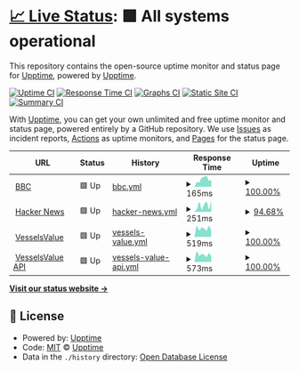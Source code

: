 # [📈 Live Status](https://demo.upptime.js.org): <!--live status--> **🟩 All systems operational**

This repository contains the open-source uptime monitor and status page for [Upptime](https://upptime.js.org), powered by [Upptime](https://github.com/upptime/upptime).

[![Uptime CI](https://github.com/grantbevis/upptime/workflows/Uptime%20CI/badge.svg)](https://github.com/grantbevis/upptime/actions?query=workflow%3A%22Uptime+CI%22)
[![Response Time CI](https://github.com/grantbevis/upptime/workflows/Response%20Time%20CI/badge.svg)](https://github.com/grantbevis/upptime/actions?query=workflow%3A%22Response+Time+CI%22)
[![Graphs CI](https://github.com/grantbevis/upptime/workflows/Graphs%20CI/badge.svg)](https://github.com/grantbevis/upptime/actions?query=workflow%3A%22Graphs+CI%22)
[![Static Site CI](https://github.com/grantbevis/upptime/workflows/Static%20Site%20CI/badge.svg)](https://github.com/grantbevis/upptime/actions?query=workflow%3A%22Static+Site+CI%22)
[![Summary CI](https://github.com/grantbevis/upptime/workflows/Summary%20CI/badge.svg)](https://github.com/grantbevis/upptime/actions?query=workflow%3A%22Summary+CI%22)

With [Upptime](https://upptime.js.org), you can get your own unlimited and free uptime monitor and status page, powered entirely by a GitHub repository. We use [Issues](https://github.com/upptime/upptime/issues) as incident reports, [Actions](https://github.com/grantbevis/upptime/actions) as uptime monitors, and [Pages](https://demo.upptime.js.org) for the status page.

<!--start: status pages-->
<!-- This summary is generated by Upptime (https://github.com/upptime/upptime) -->
<!-- Do not edit this manually, your changes will be overwritten -->
<!-- prettier-ignore -->
| URL | Status | History | Response Time | Uptime |
| --- | ------ | ------- | ------------- | ------ |
| <img alt="" src="https://www.bbc.co.uk/favicon.ico" height="13"> [BBC](https://www.bbc.co.uk) | 🟩 Up | [bbc.yml](https://github.com/grantbevis/upptime/commits/HEAD/history/bbc.yml) | <details><summary><img alt="Response time graph" src="./graphs/bbc/response-time-week.png" height="20"> 165ms</summary><br><a href="https://status.bev.is/history/bbc"><img alt="Response time 234" src="https://img.shields.io/endpoint?url=https%3A%2F%2Fraw.githubusercontent.com%2Fgrantbevis%2Fupptime%2FHEAD%2Fapi%2Fbbc%2Fresponse-time.json"></a><br><a href="https://status.bev.is/history/bbc"><img alt="24-hour response time 154" src="https://img.shields.io/endpoint?url=https%3A%2F%2Fraw.githubusercontent.com%2Fgrantbevis%2Fupptime%2FHEAD%2Fapi%2Fbbc%2Fresponse-time-day.json"></a><br><a href="https://status.bev.is/history/bbc"><img alt="7-day response time 165" src="https://img.shields.io/endpoint?url=https%3A%2F%2Fraw.githubusercontent.com%2Fgrantbevis%2Fupptime%2FHEAD%2Fapi%2Fbbc%2Fresponse-time-week.json"></a><br><a href="https://status.bev.is/history/bbc"><img alt="30-day response time 239" src="https://img.shields.io/endpoint?url=https%3A%2F%2Fraw.githubusercontent.com%2Fgrantbevis%2Fupptime%2FHEAD%2Fapi%2Fbbc%2Fresponse-time-month.json"></a><br><a href="https://status.bev.is/history/bbc"><img alt="1-year response time 234" src="https://img.shields.io/endpoint?url=https%3A%2F%2Fraw.githubusercontent.com%2Fgrantbevis%2Fupptime%2FHEAD%2Fapi%2Fbbc%2Fresponse-time-year.json"></a></details> | <details><summary><a href="https://status.bev.is/history/bbc">100.00%</a></summary><a href="https://status.bev.is/history/bbc"><img alt="All-time uptime 100.00%" src="https://img.shields.io/endpoint?url=https%3A%2F%2Fraw.githubusercontent.com%2Fgrantbevis%2Fupptime%2FHEAD%2Fapi%2Fbbc%2Fuptime.json"></a><br><a href="https://status.bev.is/history/bbc"><img alt="24-hour uptime 100.00%" src="https://img.shields.io/endpoint?url=https%3A%2F%2Fraw.githubusercontent.com%2Fgrantbevis%2Fupptime%2FHEAD%2Fapi%2Fbbc%2Fuptime-day.json"></a><br><a href="https://status.bev.is/history/bbc"><img alt="7-day uptime 100.00%" src="https://img.shields.io/endpoint?url=https%3A%2F%2Fraw.githubusercontent.com%2Fgrantbevis%2Fupptime%2FHEAD%2Fapi%2Fbbc%2Fuptime-week.json"></a><br><a href="https://status.bev.is/history/bbc"><img alt="30-day uptime 100.00%" src="https://img.shields.io/endpoint?url=https%3A%2F%2Fraw.githubusercontent.com%2Fgrantbevis%2Fupptime%2FHEAD%2Fapi%2Fbbc%2Fuptime-month.json"></a><br><a href="https://status.bev.is/history/bbc"><img alt="1-year uptime 100.00%" src="https://img.shields.io/endpoint?url=https%3A%2F%2Fraw.githubusercontent.com%2Fgrantbevis%2Fupptime%2FHEAD%2Fapi%2Fbbc%2Fuptime-year.json"></a></details>
| <img alt="" src="https://news.ycombinator.com/favicon.ico" height="13"> [Hacker News](https://news.ycombinator.com) | 🟩 Up | [hacker-news.yml](https://github.com/grantbevis/upptime/commits/HEAD/history/hacker-news.yml) | <details><summary><img alt="Response time graph" src="./graphs/hacker-news/response-time-week.png" height="20"> 251ms</summary><br><a href="https://status.bev.is/history/hacker-news"><img alt="Response time 244" src="https://img.shields.io/endpoint?url=https%3A%2F%2Fraw.githubusercontent.com%2Fgrantbevis%2Fupptime%2FHEAD%2Fapi%2Fhacker-news%2Fresponse-time.json"></a><br><a href="https://status.bev.is/history/hacker-news"><img alt="24-hour response time 346" src="https://img.shields.io/endpoint?url=https%3A%2F%2Fraw.githubusercontent.com%2Fgrantbevis%2Fupptime%2FHEAD%2Fapi%2Fhacker-news%2Fresponse-time-day.json"></a><br><a href="https://status.bev.is/history/hacker-news"><img alt="7-day response time 251" src="https://img.shields.io/endpoint?url=https%3A%2F%2Fraw.githubusercontent.com%2Fgrantbevis%2Fupptime%2FHEAD%2Fapi%2Fhacker-news%2Fresponse-time-week.json"></a><br><a href="https://status.bev.is/history/hacker-news"><img alt="30-day response time 263" src="https://img.shields.io/endpoint?url=https%3A%2F%2Fraw.githubusercontent.com%2Fgrantbevis%2Fupptime%2FHEAD%2Fapi%2Fhacker-news%2Fresponse-time-month.json"></a><br><a href="https://status.bev.is/history/hacker-news"><img alt="1-year response time 244" src="https://img.shields.io/endpoint?url=https%3A%2F%2Fraw.githubusercontent.com%2Fgrantbevis%2Fupptime%2FHEAD%2Fapi%2Fhacker-news%2Fresponse-time-year.json"></a></details> | <details><summary><a href="https://status.bev.is/history/hacker-news">94.68%</a></summary><a href="https://status.bev.is/history/hacker-news"><img alt="All-time uptime 99.95%" src="https://img.shields.io/endpoint?url=https%3A%2F%2Fraw.githubusercontent.com%2Fgrantbevis%2Fupptime%2FHEAD%2Fapi%2Fhacker-news%2Fuptime.json"></a><br><a href="https://status.bev.is/history/hacker-news"><img alt="24-hour uptime 62.79%" src="https://img.shields.io/endpoint?url=https%3A%2F%2Fraw.githubusercontent.com%2Fgrantbevis%2Fupptime%2FHEAD%2Fapi%2Fhacker-news%2Fuptime-day.json"></a><br><a href="https://status.bev.is/history/hacker-news"><img alt="7-day uptime 94.68%" src="https://img.shields.io/endpoint?url=https%3A%2F%2Fraw.githubusercontent.com%2Fgrantbevis%2Fupptime%2FHEAD%2Fapi%2Fhacker-news%2Fuptime-week.json"></a><br><a href="https://status.bev.is/history/hacker-news"><img alt="30-day uptime 98.78%" src="https://img.shields.io/endpoint?url=https%3A%2F%2Fraw.githubusercontent.com%2Fgrantbevis%2Fupptime%2FHEAD%2Fapi%2Fhacker-news%2Fuptime-month.json"></a><br><a href="https://status.bev.is/history/hacker-news"><img alt="1-year uptime 99.90%" src="https://img.shields.io/endpoint?url=https%3A%2F%2Fraw.githubusercontent.com%2Fgrantbevis%2Fupptime%2FHEAD%2Fapi%2Fhacker-news%2Fuptime-year.json"></a></details>
| <img alt="" src="https://www.vesselsvalue.com/favicon.ico" height="13"> [VesselsValue](https://www.vesselsvalue.com) | 🟩 Up | [vessels-value.yml](https://github.com/grantbevis/upptime/commits/HEAD/history/vessels-value.yml) | <details><summary><img alt="Response time graph" src="./graphs/vessels-value/response-time-week.png" height="20"> 519ms</summary><br><a href="https://status.bev.is/history/vessels-value"><img alt="Response time 528" src="https://img.shields.io/endpoint?url=https%3A%2F%2Fraw.githubusercontent.com%2Fgrantbevis%2Fupptime%2FHEAD%2Fapi%2Fvessels-value%2Fresponse-time.json"></a><br><a href="https://status.bev.is/history/vessels-value"><img alt="24-hour response time 379" src="https://img.shields.io/endpoint?url=https%3A%2F%2Fraw.githubusercontent.com%2Fgrantbevis%2Fupptime%2FHEAD%2Fapi%2Fvessels-value%2Fresponse-time-day.json"></a><br><a href="https://status.bev.is/history/vessels-value"><img alt="7-day response time 519" src="https://img.shields.io/endpoint?url=https%3A%2F%2Fraw.githubusercontent.com%2Fgrantbevis%2Fupptime%2FHEAD%2Fapi%2Fvessels-value%2Fresponse-time-week.json"></a><br><a href="https://status.bev.is/history/vessels-value"><img alt="30-day response time 507" src="https://img.shields.io/endpoint?url=https%3A%2F%2Fraw.githubusercontent.com%2Fgrantbevis%2Fupptime%2FHEAD%2Fapi%2Fvessels-value%2Fresponse-time-month.json"></a><br><a href="https://status.bev.is/history/vessels-value"><img alt="1-year response time 528" src="https://img.shields.io/endpoint?url=https%3A%2F%2Fraw.githubusercontent.com%2Fgrantbevis%2Fupptime%2FHEAD%2Fapi%2Fvessels-value%2Fresponse-time-year.json"></a></details> | <details><summary><a href="https://status.bev.is/history/vessels-value">100.00%</a></summary><a href="https://status.bev.is/history/vessels-value"><img alt="All-time uptime 100.00%" src="https://img.shields.io/endpoint?url=https%3A%2F%2Fraw.githubusercontent.com%2Fgrantbevis%2Fupptime%2FHEAD%2Fapi%2Fvessels-value%2Fuptime.json"></a><br><a href="https://status.bev.is/history/vessels-value"><img alt="24-hour uptime 100.00%" src="https://img.shields.io/endpoint?url=https%3A%2F%2Fraw.githubusercontent.com%2Fgrantbevis%2Fupptime%2FHEAD%2Fapi%2Fvessels-value%2Fuptime-day.json"></a><br><a href="https://status.bev.is/history/vessels-value"><img alt="7-day uptime 100.00%" src="https://img.shields.io/endpoint?url=https%3A%2F%2Fraw.githubusercontent.com%2Fgrantbevis%2Fupptime%2FHEAD%2Fapi%2Fvessels-value%2Fuptime-week.json"></a><br><a href="https://status.bev.is/history/vessels-value"><img alt="30-day uptime 100.00%" src="https://img.shields.io/endpoint?url=https%3A%2F%2Fraw.githubusercontent.com%2Fgrantbevis%2Fupptime%2FHEAD%2Fapi%2Fvessels-value%2Fuptime-month.json"></a><br><a href="https://status.bev.is/history/vessels-value"><img alt="1-year uptime 100.00%" src="https://img.shields.io/endpoint?url=https%3A%2F%2Fraw.githubusercontent.com%2Fgrantbevis%2Fupptime%2FHEAD%2Fapi%2Fvessels-value%2Fuptime-year.json"></a></details>
| <img alt="" src="https://www.vesselsvalue.com/favicon.ico" height="13"> [VesselsValue API](https://api.vesselsvalue.com) | 🟩 Up | [vessels-value-api.yml](https://github.com/grantbevis/upptime/commits/HEAD/history/vessels-value-api.yml) | <details><summary><img alt="Response time graph" src="./graphs/vessels-value-api/response-time-week.png" height="20"> 573ms</summary><br><a href="https://status.bev.is/history/vessels-value-api"><img alt="Response time 648" src="https://img.shields.io/endpoint?url=https%3A%2F%2Fraw.githubusercontent.com%2Fgrantbevis%2Fupptime%2FHEAD%2Fapi%2Fvessels-value-api%2Fresponse-time.json"></a><br><a href="https://status.bev.is/history/vessels-value-api"><img alt="24-hour response time 427" src="https://img.shields.io/endpoint?url=https%3A%2F%2Fraw.githubusercontent.com%2Fgrantbevis%2Fupptime%2FHEAD%2Fapi%2Fvessels-value-api%2Fresponse-time-day.json"></a><br><a href="https://status.bev.is/history/vessels-value-api"><img alt="7-day response time 573" src="https://img.shields.io/endpoint?url=https%3A%2F%2Fraw.githubusercontent.com%2Fgrantbevis%2Fupptime%2FHEAD%2Fapi%2Fvessels-value-api%2Fresponse-time-week.json"></a><br><a href="https://status.bev.is/history/vessels-value-api"><img alt="30-day response time 575" src="https://img.shields.io/endpoint?url=https%3A%2F%2Fraw.githubusercontent.com%2Fgrantbevis%2Fupptime%2FHEAD%2Fapi%2Fvessels-value-api%2Fresponse-time-month.json"></a><br><a href="https://status.bev.is/history/vessels-value-api"><img alt="1-year response time 648" src="https://img.shields.io/endpoint?url=https%3A%2F%2Fraw.githubusercontent.com%2Fgrantbevis%2Fupptime%2FHEAD%2Fapi%2Fvessels-value-api%2Fresponse-time-year.json"></a></details> | <details><summary><a href="https://status.bev.is/history/vessels-value-api">100.00%</a></summary><a href="https://status.bev.is/history/vessels-value-api"><img alt="All-time uptime 100.00%" src="https://img.shields.io/endpoint?url=https%3A%2F%2Fraw.githubusercontent.com%2Fgrantbevis%2Fupptime%2FHEAD%2Fapi%2Fvessels-value-api%2Fuptime.json"></a><br><a href="https://status.bev.is/history/vessels-value-api"><img alt="24-hour uptime 100.00%" src="https://img.shields.io/endpoint?url=https%3A%2F%2Fraw.githubusercontent.com%2Fgrantbevis%2Fupptime%2FHEAD%2Fapi%2Fvessels-value-api%2Fuptime-day.json"></a><br><a href="https://status.bev.is/history/vessels-value-api"><img alt="7-day uptime 100.00%" src="https://img.shields.io/endpoint?url=https%3A%2F%2Fraw.githubusercontent.com%2Fgrantbevis%2Fupptime%2FHEAD%2Fapi%2Fvessels-value-api%2Fuptime-week.json"></a><br><a href="https://status.bev.is/history/vessels-value-api"><img alt="30-day uptime 100.00%" src="https://img.shields.io/endpoint?url=https%3A%2F%2Fraw.githubusercontent.com%2Fgrantbevis%2Fupptime%2FHEAD%2Fapi%2Fvessels-value-api%2Fuptime-month.json"></a><br><a href="https://status.bev.is/history/vessels-value-api"><img alt="1-year uptime 100.00%" src="https://img.shields.io/endpoint?url=https%3A%2F%2Fraw.githubusercontent.com%2Fgrantbevis%2Fupptime%2FHEAD%2Fapi%2Fvessels-value-api%2Fuptime-year.json"></a></details>

<!--end: status pages-->

[**Visit our status website →**](https://demo.upptime.js.org)

## 📄 License

- Powered by: [Upptime](https://github.com/upptime/upptime)
- Code: [MIT](./LICENSE) © [Upptime](https://upptime.js.org)
- Data in the `./history` directory: [Open Database License](https://opendatacommons.org/licenses/odbl/1-0/)
